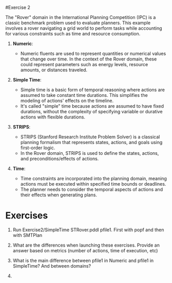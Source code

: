 #Exercise 2

The "Rover" domain in the International Planning Competition (IPC) is a classic benchmark problem used to evaluate planners. This example involves a rover navigating a grid world to perform tasks while accounting for various constraints such as time and resource consumption. 


1. **Numeric**:
   - Numeric fluents are used to represent quantities or numerical values that change over time. In the context of the Rover domain, these could represent parameters such as energy levels, resource amounts, or distances traveled.

2. **Simple Time**:
   - Simple time is a basic form of temporal reasoning where actions are assumed to take constant time durations. This simplifies the modeling of actions' effects on the timeline.
   - It's called "simple" time because actions are assumed to have fixed durations, without the complexity of specifying variable or durative actions with flexible durations.

3. **STRIPS**:
   - STRIPS (Stanford Research Institute Problem Solver) is a classical planning formalism that represents states, actions, and goals using first-order logic.
   - In the Rover domain, STRIPS is used to define the states, actions, and preconditions/effects of actions.

4. **Time**:
   - Time constraints are incorporated into the planning domain, meaning actions must be executed within specified time bounds or deadlines.
   - The planner needs to consider the temporal aspects of actions and their effects when generating plans.


# Exercises

 1. Run Exercise2/SimpleTime STRover.pddl pfile1. First with popf and then with SMTPlan

 2. What are the differences when launching these exercises. Provide an answer based on metrics (number of actions, time of execution, etc)

 3. What is the main difference between pfile1 in Numeric and pfile1 in SimpleTime? And between domains?

 4. 



